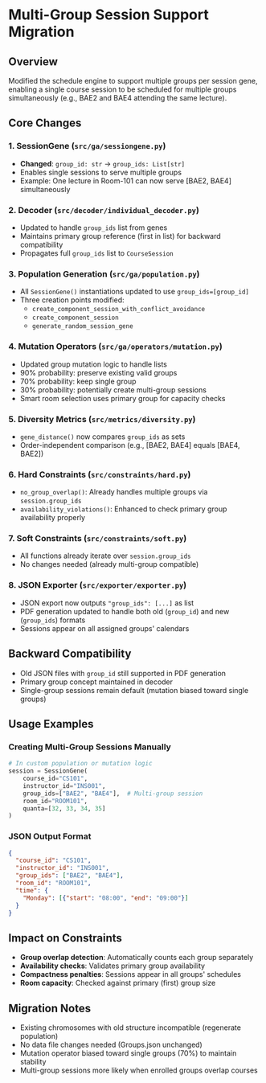 # Multi-Group Session Support Migration

## Overview
Modified the schedule engine to support multiple groups per session gene, enabling a single course session to be scheduled for multiple groups simultaneously (e.g., BAE2 and BAE4 attending the same lecture).

## Core Changes

### 1. SessionGene (`src/ga/sessiongene.py`)
- **Changed**: `group_id: str` → `group_ids: List[str]`
- Enables single sessions to serve multiple groups
- Example: One lecture in Room-101 can now serve [BAE2, BAE4] simultaneously

### 2. Decoder (`src/decoder/individual_decoder.py`)
- Updated to handle `group_ids` list from genes
- Maintains primary group reference (first in list) for backward compatibility
- Propagates full `group_ids` list to `CourseSession`

### 3. Population Generation (`src/ga/population.py`)
- All `SessionGene()` instantiations updated to use `group_ids=[group_id]`
- Three creation points modified:
  - `create_component_session_with_conflict_avoidance`
  - `create_component_session` 
  - `generate_random_session_gene`

### 4. Mutation Operators (`src/ga/operators/mutation.py`)
- Updated group mutation logic to handle lists
- 90% probability: preserve existing valid groups
- 70% probability: keep single group
- 30% probability: potentially create multi-group sessions
- Smart room selection uses primary group for capacity checks

### 5. Diversity Metrics (`src/metrics/diversity.py`)
- `gene_distance()` now compares `group_ids` as sets
- Order-independent comparison (e.g., [BAE2, BAE4] equals [BAE4, BAE2])

### 6. Hard Constraints (`src/constraints/hard.py`)
- `no_group_overlap()`: Already handles multiple groups via `session.group_ids`
- `availability_violations()`: Enhanced to check primary group availability properly

### 7. Soft Constraints (`src/constraints/soft.py`)
- All functions already iterate over `session.group_ids`
- No changes needed (already multi-group compatible)

### 8. JSON Exporter (`src/exporter/exporter.py`)
- JSON export now outputs `"group_ids": [...]` as list
- PDF generation updated to handle both old (`group_id`) and new (`group_ids`) formats
- Sessions appear on all assigned groups' calendars

## Backward Compatibility
- Old JSON files with `group_id` still supported in PDF generation
- Primary group concept maintained in decoder
- Single-group sessions remain default (mutation biased toward single groups)

## Usage Examples

### Creating Multi-Group Sessions Manually
```python
# In custom population or mutation logic
session = SessionGene(
    course_id="CS101",
    instructor_id="INS001",
    group_ids=["BAE2", "BAE4"],  # Multi-group session
    room_id="ROOM101",
    quanta=[32, 33, 34, 35]
)
```

### JSON Output Format
```json
{
  "course_id": "CS101",
  "instructor_id": "INS001",
  "group_ids": ["BAE2", "BAE4"],
  "room_id": "ROOM101",
  "time": {
    "Monday": [{"start": "08:00", "end": "09:00"}]
  }
}
```

## Impact on Constraints
- **Group overlap detection**: Automatically counts each group separately
- **Availability checks**: Validates primary group availability
- **Compactness penalties**: Sessions appear in all groups' schedules
- **Room capacity**: Checked against primary (first) group size

## Migration Notes
- Existing chromosomes with old structure incompatible (regenerate population)
- No data file changes needed (Groups.json unchanged)
- Mutation operator biased toward single groups (70%) to maintain stability
- Multi-group sessions more likely when enrolled groups overlap courses
